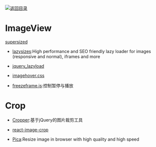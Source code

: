 [![返回目录](https://parg.co/UGo)](https://parg.co/b4z) 

# ImageView

[supersized](https://github.com/buildinternet/supersized)


- [lazysizes](https://github.com/aFarkas/lazysizes):High performance and SEO friendly lazy loader for images (responsive and normal), iframes and more

- [jquery_lazyload](https://github.com/tuupola/jquery_lazyload/)



- [imagehover.css](https://github.com/ciar4n/imagehover.css)
- [freezeframe.js](https://github.com/ctrl-freaks/freezeframe.js):控制暂停与播放



# Crop

- [Cropper](http://fengyuanchen.github.io/cropper/):基于jQuery的图片裁剪工具

- [react-image-crop](https://github.com/DominicTobias/react-image-crop)

- [Pica](http://nodeca.github.io/pica/demo/):Resize image in browser with high quality and high speed